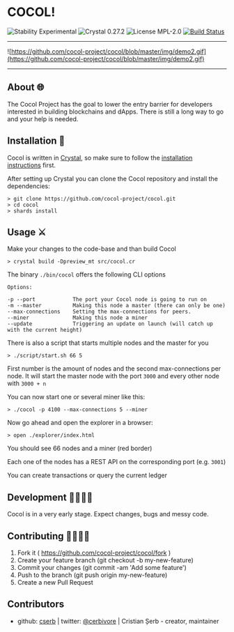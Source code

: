 # COCOL!

![Stability Experimental](https://img.shields.io/badge/Stability-Experimental-orange.svg?style=flat-square) ![Crystal 0.27.2](https://img.shields.io/badge/Crystal-0.27.2-blue.svg?style=flat-square&link=https://crystal-lang.org&link=https://crystal-lang.org/api/0.27.2/) ![License MPL-2.0](https://img.shields.io/badge/License-MPL--2.0-green.svg?style=flat-square) [![Build Status](https://travis-ci.org/cocol-project/cocol.svg?branch=master)](https://travis-ci.org/cocol-project/cocol)

---

  ![https://github.com/cocol-project/cocol/blob/master/img/demo2.gif](https://github.com/cocol-project/cocol/blob/master/img/demo2.gif)

---

## About 🌐
The Cocol Project has the goal to lower the entry barrier for developers interested in building blockchains and dApps.
There is still a long way to go and your help is needed.

## Installation 🏹
Cocol is written in [Crystal](https://crystal-lang.org/), so make sure to follow the [installation instructions](https://crystal-lang.org/reference/installation/) first.

After setting up Crystal you can clone the Cocol repository and install the dependencies:
```shell
> git clone https://github.com/cocol-project/cocol.git
> cd cocol
> shards install
```

## Usage ⚔
Make your changes to the code-base and than build Cocol
```shell
> crystal build -Dpreview_mt src/cocol.cr
```
The binary `./bin/cocol` offers the following CLI options

```text
Options:

-p --port            The port your Cocol node is going to run on
-m --master          Making this node a master (there can only be one)
--max-connections    Setting the max-connections for peers.
--miner              Making this node a miner
--update             Triggering an update on launch (will catch up with the current height)

```

There is also a script that starts multiple nodes and the master for you

```shell
> ./script/start.sh 66 5
```
First number is the amount of nodes and the second max-connections per node.
It will start the master node with the port `3000` and every other node with `3000 + n`


You can now start one or several miner like this:
```shell
> ./cocol -p 4100 --max-connections 5 --miner
```

Now go ahead and open the explorer in a browser:
```shell
> open ./explorer/index.html
```

You should see 66 nodes and a miner (red border)

Each one of the nodes has a REST API on the corresponding port (e.g. `3001`)

You can create transactions or query the current ledger

## Development 👨‍💻👩‍💻

Cocol is in a very early stage. Expect changes, bugs and messy code.

## Contributing 👷‍♂️👷‍♀️

1. Fork it ( https://github.com/cocol-project/cocol/fork )
2. Create your feature branch (git checkout -b my-new-feature)
3. Commit your changes (git commit -am 'Add some feature')
4. Push to the branch (git push origin my-new-feature)
5. Create a new Pull Request

## Contributors

- github: [cserb](https://github.com/cserb) | twitter: [@cerbivore](http://twitter.com/cerbivore) | Cristian Șerb - creator, maintainer
